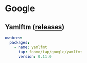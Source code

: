 # Google

## Yamlftm ([releases](https://github.com/google/yamlfmt/releases))

```yaml
ownbrew:
  packages:
    - name: yamlfmt
      tap: foomo/tap/google/yamlfmt
      version: 0.11.0
```

